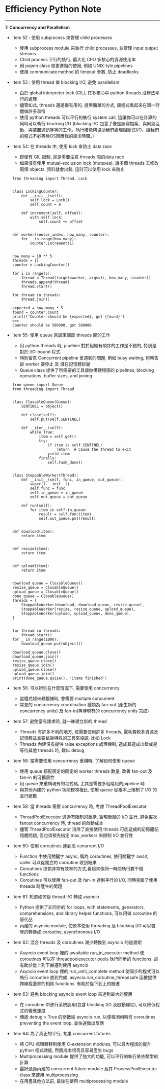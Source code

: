 # Efficiency Python Note
<hr>

**7. Concurrency and Parallelism**

- Item 52 : 使用 subprocess 來管理 child processes
    * 使用 subprocess module 來執行 child processes, 並管理 input output streams
    * Child process 平行的執行, 最大化 CPU 多核心的資源使用率
    * 用 popen class 做更進階的使用, 例如 UNIX-tyle pipelines
    * 使用 communicate method 的 timeout 參數, 防止 deadlocks

- Item 53 : 使用 thread 做 blocking I/O, 避免 parallelism
    * 由於 global interpreter lock (GIL), 在多核心中 python threads 沒辦法平行的處理
    * 儘管如此, threads 還是很有用的, 提供簡單的方式, 讓程式看起來在同一時間做許多事情
    * 使用 python threads 可以平行的執行 system call, 這讓你可以在計算的同時可以執行 blocking I/O (blocking I/O 包含了像是讀寫檔案、與網路互動、與裝置通訊等等的工作。執行緒能夠協助我們處理阻斷式I/O，讓我們的程式不必等候OS回應我的請求時間。)

- Item 54: 在 threads 中, 使用 lock 來防止 data race
    * 即便有 GIL 限制, 還是需要注意 threads 間的data race
    * 如果沒有使用 mutual-exclusion lock (mutexes), 讓多個 threads 去修改同個 objects, 資料就會出錯, 這時可以使用 lock 來防止
    ```
    from threading import Thread, Lock


    class LockingCounter:
        def __init__(self):
            self.lock = Lock()
            self.count = 0

        def increment(self, offset):
            with self.lock:
                self.count += offset


    def worker(sensor_index, how_many, counter):
        for _ in range(how_many):
            counter.increment(1)


    how_many = 10 ** 5
    threads = []
    counter = LockingCounter()

    for i in range(5):
        thread = Thread(target=worker, args=(i, how_many, counter))
        threads.append(thread)
        thread.start()

    for thread in threads:
        thread.join()

    expected = how_many * 5
    found = counter.count
    print(f'Counter should be {expected}, got {found}')
    >>>
    Counter should be 500000, got 500000
    ```

- Item 55: 使用 queue 來調來調節 threads 間的工作
    * 用 python threads 時, pipeline 對於組織有順序的工作是不錯的, 特別是對於 I/O-bound 程式
    * 特別留意 Concurrent pipeline 會遇到的問題, 例如 busy waiting, 何時告訴 worker 要停止 及 潛在記憶體巨變
    * Queue class 提供了所需要的工具讓你構建穩固的 pipelines, blocking operations, buffer sizes, and joining
    ```
    from queue import Queue
    from threading import Thread


    class ClosableQueue(Queue):
        SENTINEL = object()

        def close(self):
            self.put(self.SENTINEL)

        def __iter__(self):
            while True:
                item = self.get()
                try:
                    if item is self.SENTINEL:
                        return  # Cause the thread to exit
                    yield item
                finally:
                    self.task_done()


    class StoppableWorker(Thread):
        def __init__(self, func, in_queue, out_queue):
            super().__init__()
            self.func = func
            self.in_queue = in_queue
            self.out_queue = out_queue

        def run(self):
            for item in self.in_queue:
                result = self.func(item)
                self.out_queue.put(result)


    def download(item):
        return item


    def resize(item):
        return item


    def upload(item):
        return item


    download_queue = ClosableQueue()
    resize_queue = ClosableQueue()
    upload_queue = ClosableQueue()
    done_queue = ClosableQueue()
    threads = [
        StoppableWorker(download, download_queue, resize_queue),
        StoppableWorker(resize, resize_queue, upload_queue),
        StoppableWorker(upload, upload_queue, done_queue),
    ]


    for thread in threads:
        thread.start()
    for _ in range(1000):
        download_queue.put(object())

    download_queue.close()
    download_queue.join()
    resize_queue.close()
    resize_queue.join()
    upload_queue.close()
    upload_queue.join()
    print(done_queue.qsize(), 'items finished')
    ```

- Item 56: 可以辨別在什麼情況下, 需要使用 concurrency
    * 當程式越來越複雑時, 會需要 multiple concurrent
    * 常見的 concurrency coordination 種類為 fan-out (產生新的 concurrency units) 及 fan-in(等待現有的 concurrency units 完成)

- Item 57: 避免當有請求時, 就一昧建立新的 thread
    * Threads 有許多不利的地方, 若需要使用許多 threads, 需耗費較多資源及記憶體並且要依靠特殊的工具來協調, 比如 Lock 
    * Threads 內建沒有提供 raise exceptions 處理機制, 造成其造成出錯或是等待其他 threads 時, 難以 debug

- Item 58: 當需要使用 concurrency 重構時, 了解如何使用 queue
    * 使用 queue 搭配固定的固定的 worker threads 數量, 改善 fan-out 及 fan-in 的可擴展性
    * 用 queue 來重構現有的程式碼, 尤其是需要多個階段的pipeline 時
    * 與其他內建的 python 功能模塊相比, 使用 queue 從根本上限制了 I/O 的並行總數

- Item 59: 當 threads 需要 concurrency 時, 考慮 ThreadPoolExecutor
    * ThreadPoolExecutor 通過有限制的重構, 實現簡單的 I/O 並行, 避免每次 fanout concurrency 時, thread 的啟動成本
    * 儘管 ThreadPoolExecutor 消除了直接使用 threads 可能造成的記憶體記憶體問題, 但也須預先指定 max_workers 來限制 I/O 並行性

- Item 60: 使用 coroutines 達到高 conurrent I/O
    * Function 中使用關鍵字 async, 稱為 coroutines, 使用關鍵字 await, caller 可以從獨立的 coroutine 收到結果   
    * Coroutines 提供非常有效率的方式,看起來像同一時間執行數千個 functions
    * Coroutines 可以使用 fan-out 及 fan-in 達到平行的 I/O, 同時克服了使用 threads 時產生的問題

- Item 61: 知道如何從 thread I/O 轉成 asyncio
    * Python 提供了非同步的 for loops, with statements, generators, comprehensions, and library helper functions, 可以用做 coroutine 的替代品
    * 內建的 asyncio module, 使原本使用 threading 及 blocking I/O 可以直覺的轉換成 coroutine, asynchronous I/O

- Item 62: 混合 threads 及 coroutines 減少轉換到 asyncio 的過渡期
    * Asyncio event loop 裡的 awaitable run_in_executor method 使 coroutines 可以在 threadpoolexecutor pools 執行同步的 functions. 這有助於從上到下搬遷到使用 asyncio
    * Asyncio event loop 裡的 run_until_complete method 使同步的程式可以執行 coroutine 直到完成. asyncio.run_coroutine_threadsafe 函數提供跨線程邊界的相同 functions. 有助於從下到上的搬遷

- Item 63: 避免 blocking asyncio event loop 來達到最大的響應
    * 在 coroutine 中進行系統調用(包含 blocking I/O 及啟動線程), 可以降低程式的響應速度
    * 傳遞 debug = True 的參數給 asyncio.run, 以便檢測何時有 coroutines preventing the event loop, 並快速做出反應

- Item 64: 為了真正的平行, 考慮 concurrent.futures
    * 將 CPU 瓶頸轉移到使用 C-extension modules, 可以最大程度的提升 python 程式效能, 然而成本很高且容易產生 bugs
    * Multiprocessing module 提供了強大的功能, 可以平行的執行某些類型的計算
    * 最好通過內建的 concurrent.future module 及其 ProcessPoolExecutor class 來使用 multiprocessing
    * 在用盡其他方法前, 最後在使用 multiprocessing module
